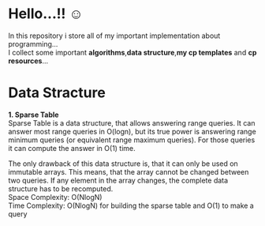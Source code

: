 # **Hello...!!** :relaxed:
In this repository i store all of my important implementation about programming...<br/>
I collect some important **algorithms**,**data structure**,**my cp templates** and **cp resources**...

# **Data Stracture**

**1. Sparse Table** <br/>
   Sparse Table is a data structure, that allows answering range queries. It can answer most range queries in O(logn), but its true power is answering range minimum       queries (or equivalent range maximum queries). For those queries it can compute the answer in O(1) time.

The only drawback of this data structure is, that it can only be used on immutable arrays. This means, that the array cannot be changed between two queries. If any element in the array changes, the complete data structure has to be recomputed.<br/>
Space Complexity: O(NlogN)<br/>
Time Complexity: O(NlogN) for building the sparse table and O(1) to make a query<br/>

